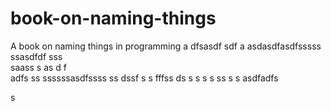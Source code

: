 # book-on-naming-things
A book on naming things in programming
a
dfsasdf  sdf
a asdasdfasdfsssss ssasdfdf
sss     
  saass
s as d f  
adfs    ss
ssssssasdfssss ss
   dssf s
 s
fffss ds
s
 s
s   s
ss
s
s
asdfadfs
 
s
  
